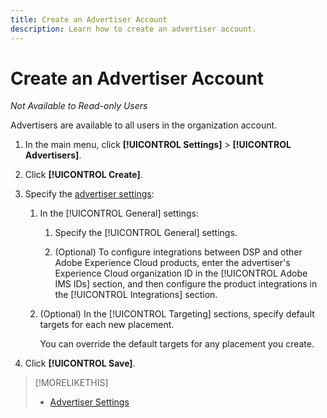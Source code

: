 ```yaml
---
title: Create an Advertiser Account
description: Learn how to create an advertiser account.
---
```

# Create an Advertiser Account

*Not Available to Read-only Users*

Advertisers are available to all users in the organization account.

1. In the main menu, click **[!UICONTROL Settings]** > **[!UICONTROL Advertisers]**.

1. Click **[!UICONTROL Create]**.

1. Specify the [advertiser settings](advertiser-settings.md):

   1. In the [!UICONTROL General] settings:

      1. Specify the [!UICONTROL General] settings.
      
      1. (Optional) To configure integrations between DSP and other Adobe Experience Cloud products, enter the advertiser's Experience Cloud organization ID in the [!UICONTROL Adobe IMS IDs] section, and then configure the product integrations in the [!UICONTROL Integrations] section.

   1. (Optional) In the [!UICONTROL Targeting] sections, specify default targets for each new placement.

      You can override the default targets for any placement you create.

1. Click **[!UICONTROL Save]**.

>[!MORELIKETHIS]
>
>* [Advertiser Settings](/help/dsp/admin/advertiser-settings.md)
